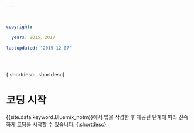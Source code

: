```yaml
---



copyright:

  years: 2015，2017

lastupdated: "2015-12-07"


---
```


{:shortdesc: .shortdesc}

# 코딩 시작


{{site.data.keyword.Bluemix_notm}}에서 앱을 작성한 후 제공된 단계에 따라 신속하게 코딩을 시작할 수 있습니다.
{:shortdesc}
